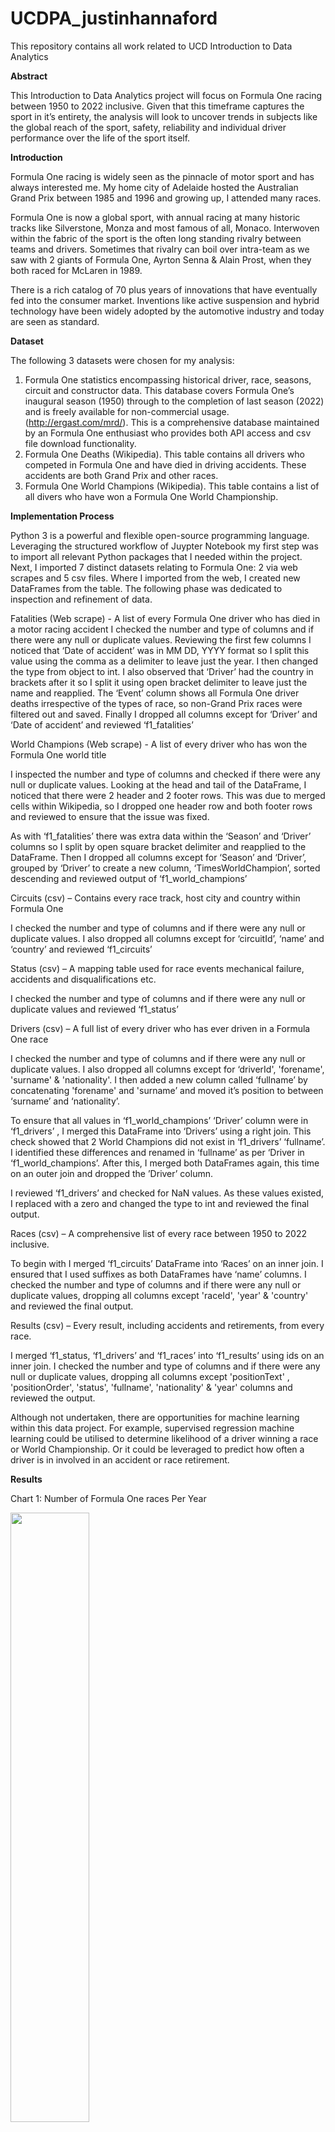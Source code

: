 # UCDPA_justinhannaford
This repository contains all work related to UCD Introduction to Data Analytics

**Abstract**

This Introduction to Data Analytics project will focus on Formula One racing between 1950 to 2022 inclusive. Given that this timeframe captures the sport in it’s entirety, the analysis will look to uncover trends in subjects like the global reach of the sport, safety, reliability and individual driver performance over the life of the sport itself.

**Introduction**

Formula One racing is widely seen as the pinnacle of motor sport and has always interested me. My home city of Adelaide hosted the Australian Grand Prix between 1985 and 1996 and growing up, I attended many races. 

Formula One is now a global sport, with annual racing at many historic tracks like Silverstone, Monza and most famous of all, Monaco. Interwoven within the fabric of the sport is the often long standing rivalry between teams and drivers. Sometimes that rivalry can boil over intra-team as we saw with 2 giants of Formula One, Ayrton Senna & Alain Prost, when they both raced for McLaren in 1989.

There is a rich catalog of 70 plus years of innovations that have eventually fed into the consumer market. Inventions like active suspension and hybrid technology have been widely adopted by the automotive industry and today are seen as standard. 

**Dataset**

The following 3 datasets were chosen for my analysis:
1.	Formula One statistics encompassing historical driver, race, seasons, circuit and constructor data. This database covers Formula One’s inaugural season (1950) through to the completion of last season (2022) and is freely available for non-commercial usage. (http://ergast.com/mrd/). This is a comprehensive database maintained by an Formula One enthusiast who provides both API access and csv file download functionality.
2.	Formula One Deaths (Wikipedia). This table contains all drivers who competed in Formula One and have died in driving accidents. These accidents are both Grand Prix and other races.
3.	Formula One World Champions (Wikipedia). This table contains a list of all divers who have won a Formula One World Championship.

**Implementation Process**

Python 3 is a powerful and flexible open-source programming language. Leveraging the structured workflow of Juypter Notebook my first step was to import all relevant Python packages that I needed within the project. Next, I imported 7 distinct datasets relating to Formula One: 2 via web scrapes and 5 csv files. Where I imported from the web, I created new DataFrames from the table. The following phase was dedicated to inspection and refinement of data.

Fatalities (Web scrape) - A list of every Formula One driver who has died in a motor racing accident 
I checked the number and type of columns and if there were any null or duplicate values. Reviewing the first few columns I noticed that ‘Date of accident’ was in MM DD, YYYY format so I split this value using the comma as a delimiter to leave just the year. I then changed the type from object to int. I also observed that ‘Driver’ had the country in brackets after it so I split it using open bracket delimiter to leave just the name and reapplied.
The ‘Event’ column shows all Formula One driver deaths irrespective of the types of race, so non-Grand Prix races were filtered out and saved. Finally I dropped all columns except for ‘Driver’ and ‘Date of accident’ and reviewed ‘f1_fatalities’

World Champions (Web scrape) - A list of every driver who has won the Formula One world title

I inspected the number and type of columns and checked if there were any null or duplicate values. Looking at the head and tail of the DataFrame, I noticed that there were 2 header and 2 footer rows. This was due to merged cells within Wikipedia, so I dropped one header row and both footer rows and reviewed to ensure that the issue was fixed.

As with ‘f1_fatalities’ there was extra data within the ‘Season’ and ‘Driver’ columns so I split by open square bracket delimiter and reapplied to the DataFrame. Then I dropped all columns except for ‘Season’ and ‘Driver’, grouped by ‘Driver’ to create a new column, ‘TimesWorldChampion’, sorted descending and reviewed output of ‘f1_world_champions’

Circuits (csv) – Contains every race track, host city and country within Formula One

I checked the number and type of columns and if there were any null or duplicate values. I also dropped all columns except for ‘circuitId’, ‘name’ and ‘country’ and reviewed ‘f1_circuits’

Status (csv) – A mapping table used for race events mechanical failure, accidents and disqualifications etc.

I checked the number and type of columns and if there were any null or duplicate values and reviewed ‘f1_status’

Drivers (csv) – A full list of every driver who has ever driven in a Formula One race

I checked the number and type of columns and if there were any null or duplicate values. I also dropped all columns except for ‘driverId',  'forename', 'surname' & 'nationality'. I then added a new column called ‘fullname’ by concatenating 'forename' and 'surname’ and moved it’s position to between ‘surname’ and ‘nationality’.

To ensure that all values in ‘f1_world_champions’ ‘Driver’ column were in ‘f1_drivers’ , I merged this DataFrame into ‘Drivers’ using a right join. This check showed that 2 World Champions did not exist in ‘f1_drivers’ ‘fullname’. I identified these differences and renamed in ‘fullname’ as per ‘Driver in ‘f1_world_champions’. After this, I merged both DataFrames again, this time on an outer join and dropped the ’Driver’ column. 

I reviewed ‘f1_drivers’ and checked for NaN values. As these values existed, I replaced with a zero and changed the type to int and reviewed the final output.

Races (csv) – A comprehensive list of every race between 1950 to 2022 inclusive.

To begin with I merged ‘f1_circuits’ DataFrame into ‘Races’ on an inner join. I ensured that I used suffixes as both DataFrames have ‘name’ columns. I checked the number and type of columns and if there were any null or duplicate values, dropping all columns except 'raceId', 'year' & 'country' and reviewed the final output.

Results (csv) – Every result, including accidents and retirements, from every race.

I merged ‘f1_status, ‘f1_drivers’ and ‘f1_races’ into ‘f1_results’ using ids on an inner join. I checked the number and type of columns and if there were any null or duplicate values, dropping all columns except 'positionText' , 'positionOrder', 'status', 'fullname', 'nationality' & 'year' columns and reviewed the output.

Although not undertaken, there are opportunities for machine learning within this data project. For example, supervised regression machine learning could be utilised to determine likelihood of a driver winning a race or World Championship. Or it could be leveraged to predict how often a driver is in involved in an accident or race retirement.

**Results**

Chart 1: Number of Formula One races Per Year

<img src="https://github.com/jphannaford/UCDPA_justinhannaford/blob/main/number_races_per_year.png" width="50%" height="50%" />
 
Creating a new DataFrame, ‘f1_numberofraces’, I grouped ‘f1_races’ by ‘year’ to create a new column called ‘NumberOfRaces’. I then plotted a line on this grouping and year, adding a line for the average number of races per year using numpy. To further demonstrate Insight #1, I displayed the countries that held races in both 1950 and 2022.

Chart 2: Number of Formula One retirements per decade

<img src="https://github.com/jphannaford/UCDPA_justinhannaford/blob/main/retirements_per_decade.png" width="50%" height="50%" /> 

I created a new DataFrame called ‘f1_retirements’ by filtering ‘f1_results’ on ‘positionText’ and ‘status’. I then grouped by year, creating a new column ’NumberOfRetirements’ and dropped all seasons post 2019 as there are only 3 years available in the 2020’s. Finally, I plotted a bar graph based on number of retirements and year collated per decade.

Chart 3: Top 5 World Champions versus all other World Champions

<img src="https://github.com/jphannaford/UCDPA_justinhannaford/blob/main/top_5_world_champions.png" width="50%" height="50%" /> 

To determine if there were multiple World Champions, I used a for loop to show all winners equal to or more than 4 times. Creating a new list, ‘f1_world_champions_top_5’, I summed up the number of times these 5 drivers had won titles versus the rest. To enable plotting, I converted the list to a DataFrame and plotted a pie chart based on percentage. To further demonstrate Insight #2, I counted all drivers and single time World Champions. 

Charts 4: Accidents and Fatalities per decade

<img src="https://github.com/jphannaford/UCDPA_justinhannaford/blob/main/accidents_per_decade.png" width="50%" height="50%" />

<img src="https://github.com/jphannaford/UCDPA_justinhannaford/blob/main/fatalities_per_decade.png" width="50%" height="50%" />

DataFrame ‘f1_accidents’ was created from ‘f1_results’ filtering on ‘positiontext’, ‘year’ and ‘status’. I grouped by year, creating a new column ’NumberOfAccidents’ and dropped all seasons post 2019. Finally, I plotted a line graph based on number of accidents and year collated per decade.

To facilitate the Fatalities graph, I grouped ‘f1_fatalities’ by ‘Date of accident’ to create a new column 'NumberOfFatalities’. As per the accidents graph, I plotted a line graph based on number of fatalities and year collated per decade.

Charts 5: Most Formula One wins and best conversion rate of wins in Formula One

<img src="https://github.com/jphannaford/UCDPA_justinhannaford/blob/main/number_wins_per_driver.png" width="50%" height="50%" />

<img src="https://github.com/jphannaford/UCDPA_justinhannaford/blob/main/conversion_rate.png" width="50%" height="50%" />
 
A new DataFrame ‘f1_individual_wins’ was created by filtering ‘f1_results’ where ‘positionOrder’ = 1. This new DataFrame was grouped by ‘fullname’ to generate the sum of race wins per driver. Renaming this new column to ‘NumberOfWins’, I sorted descending to show the driver with the most wins. Plotting a horizontal bar chart on driver and number of wins showed the top 10 performing drivers.

The second chart includes number of wins but also number of races as per ‘f1_experience’ which is generated by grouping ‘f1_results’ by ‘fullname’. To complete the data required, I captured the race wins per number of races within ‘f1_conversion_rate’ ‘Percent’ column. To ensure that the data was meaningful I had a qualification of a minimum 20 races, then dropped all drivers except the top 10 conversion rate. I plotted a horizontal bar chart showing the conversion rate at the top in descending, with number of wins and number of races.

**Insights**

As part of this data analysis and mapping I was able to identify the following trends and insights within Formula One:

1.	The inaugural season of 1950 had 7 races, 6 of which were hosted in Europe. Season 2022, had a record 22 races, of which only 10 were European based. This shows that Formula One has grown from small European centric roots into a truly global sport.

2.	Formula One has always been about ingenuity, progress and development of cutting edge technology. The advent of Turbo engines in the late 1970's, with usage peaking in the mid 1980's is a prime example of this development. Wikipedia notes that, although exceedingly quick, these engines had appalling reliability and were eventually banned from 1989 onwards. This graph evidences Formula One's increased reliability from the 1980's onwards.

3.	There have been 73 seasons of Formula One; each season crowning a new World Champion. Analysis shows that there have been 855 drivers to have taken part in Grand Prix racing. Of these drivers, 17 have won single World Championship titles. The best performing top 5 drivers of all time have won 28 World Championship titles or a total of nearly 38%. This shows that only very few drivers reach ultimate success and even further, attain legend status within the sport.

4.	The first chart shows a surge in accidents during the 1970’s. The second chart shows a peak in fatalities in the 1960’s. Comparing the two charts, we can see that there has been a dramatic fall in the number of Formula One deaths since the 1960’s, however, there has been a marked increase in accidents since this decade that has remained high to this day. This demonstrates that although Formula One cars crash more regularly these days, the likelihood of dying in an accident is extremely rare. Therefore, Formula One is inherently a safer sport now than it was in the 1960’s.

5.	Lewis Hamilton and Michael Schumacher have recorded the most Grand prix wins, but have also both competed in more than 250 races each. The Conversion chart shows that 2 drivers (Fangio & Clark) from a bygone age have the best conversion rate in the sport. Given their limited season schedule compared to present day drivers, they did not have the opportunity to win 103 races like Lewis Hamilton. Aside from wins, there are other important career markers, like this conversion, to recognise as criteria for all-time greatness.

**References**

http://ergast.com/mrd/
<br>
https://en.wikipedia.org/wiki/List_of_Formula_One_fatalities
<br>
https://en.wikipedia.org/wiki/List_of_Formula_One_World_Drivers%27_Champions
<br>
https://en.wikipedia.org/wiki/Formula_One_engines
<br>
https://en.wikipedia.org/wiki/Prost%E2%80%93Senna_rivalry
<br>
https://www.makeuseof.com/f1-tech-in-road-car/

